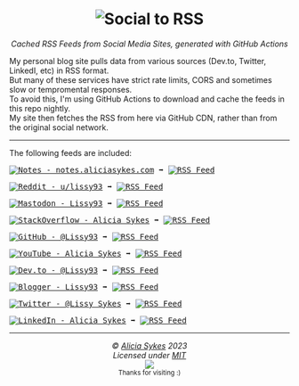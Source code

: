 <h1 align="center">
  <img src="https://i.ibb.co/5KcFHJZ/social-to-rss-banner.png" alt="Social to RSS" />
</h1>
<p align="center">
  <i>Cached RSS Feeds from Social Media Sites, generated with GitHub Actions</i><br>
</p>

My personal blog site pulls data from various sources (Dev.to, Twitter, LinkedI, etc) in RSS format.<br>
But many of these services have strict rate limits, CORS and sometimes slow or tempromental responses.<br>
To avoid this, I'm using GitHub Actions to download and cache the feeds in this repo nightly.<br>
My site then fetches the RSS from here via GitHub CDN, rather than from the original social network.<br>

---

The following feeds are included: 

<kbd><a href="https://notes.aliciasykes.com" title="Personal Blog - notes.aliciasykes.com"><img src="https://img.shields.io/badge/-Notes-262654?style=flat&amp;logo=micro.blog&amp;logoColor=white" alt="Notes - notes.aliciasykes.com"></a> ➡️ <a href="https://raw.githubusercontent.com/Lissy93/feeds/main/blog.atom"><img src="https://img.shields.io/badge/-RSS-FFF?style=flat&amp;logo=rss&amp;logoColor=FFA500" alt="RSS Feed"></a></kbd>

<kbd><a href="https://www.reddit.com/user/lissy93" title="Reddit - u/lissy93"><img src="https://img.shields.io/badge/-Lissy93-ff4500?style=flat&amp;logo=reddit&amp;logoColor=white" alt="Reddit - u/lissy93"></a> ➡️ <a href="https://raw.githubusercontent.com/Lissy93/feeds/main/reddit.atom"><img src="https://img.shields.io/badge/-RSS-FFF?style=flat&amp;logo=rss&amp;logoColor=FFA500" alt="RSS Feed"></a></kbd>

<kbd><a href="https://mastodon.social/@lissy93" title="Mastodon - Lissy93"><img src="https://img.shields.io/badge/-Alicia_Sykes-6364FF?style=flat&amp;logo=mastodon&amp;logoColor=white" alt="Mastodon - Lissy93"></a> ➡️ <a href="https://raw.githubusercontent.com/Lissy93/feeds/main/mastodon.atom"><img src="https://img.shields.io/badge/-RSS-FFF?style=flat&amp;logo=rss&amp;logoColor=FFA500" alt="RSS Feed"></a></kbd>

<kbd><a href="https://stackoverflow.com/users/979052/alicia" title="StackOverflow - Alicia Sykes"><img src="https://img.shields.io/badge/-Alicia-f48225?style=flat&amp;logo=Stackoverflow&amp;logoColor=white" alt="StackOverflow - Alicia Sykes"></a> ➡️ <a href="https://raw.githubusercontent.com/Lissy93/feeds/main/stackoverflow.atom"><img src="https://img.shields.io/badge/-RSS-FFF?style=flat&amp;logo=rss&amp;logoColor=FFA500" alt="RSS Feed"></a></kbd>

<kbd><a href="https://github.com/Lissy93" title="GitHub - @Lissy93"><img src="https://img.shields.io/badge/-Lissy93-3a3a3a?style=flat&amp;logo=GitHub&amp;logoColor=white" alt="GitHub - @Lissy93"></a> ➡️ <a href="https://raw.githubusercontent.com/Lissy93/feeds/main/github.atom"><img src="https://img.shields.io/badge/-RSS-FFF?style=flat&amp;logo=rss&amp;logoColor=FFA500" alt="RSS Feed"></a></kbd>

<kbd><a href="https://youtube.com/@AliciaSykes" title="YouTube - Alicia Sykes"><img src="https://img.shields.io/badge/-Alicia_Sykes-FF0000?style=flat&amp;logo=youtube&amp;logoColor=white" alt="YouTube - Alicia Sykes"></a> ➡️ <a href="https://raw.githubusercontent.com/Lissy93/feeds/main/youtube.atom"><img src="https://img.shields.io/badge/-RSS-FFF?style=flat&amp;logo=rss&amp;logoColor=FFA500" alt="RSS Feed"></a></kbd>

<kbd><a href="https://dev.to/lissy93" title="Dev.to - @Lissy93"><img src="https://img.shields.io/badge/-Lissy93-a75fff?style=flat&amp;logo=Dev.to&amp;logoColor=white" alt="Dev.to - @Lissy93"></a> ➡️ <a href="https://raw.githubusercontent.com/Lissy93/feeds/main/dev-to.atom"><img src="https://img.shields.io/badge/-RSS-FFF?style=flat&amp;logo=rss&amp;logoColor=FFA500" alt="RSS Feed"></a></kbd>

<kbd><a href="https://lissy93.blogspot.com/" title="Blogger - Lissy93"><img src="https://img.shields.io/badge/-Lissy93-FF5722?style=flat&amp;logo=blogger&amp;logoColor=white" alt="Blogger - Lissy93"></a> ➡️ <a href="https://raw.githubusercontent.com/Lissy93/feeds/main/blogger.atom"><img src="https://img.shields.io/badge/-RSS-FFF?style=flat&amp;logo=rss&amp;logoColor=FFA500" alt="RSS Feed"></a></kbd>

<kbd><a href="https://twitter.com/Lissy_Sykes" title="Twitter - @Lissy_Sykes"><img src="https://img.shields.io/badge/-@Lissy_Sykes-00acee?style=flat&amp;logo=Twitter&amp;logoColor=white" alt="Twitter - @Lissy_Sykes"></a> ➡️ <a href="https://raw.githubusercontent.com/Lissy93/feeds/main/twitter.atom"><img src="https://img.shields.io/badge/-RSS-FFF?style=flat&amp;logo=rss&amp;logoColor=FFA500" alt="RSS Feed"></a></kbd>

<kbd><a href="https://www.linkedin.com/in/aliciasykes" title="LinkedIn - Alicia Sykes"><img src="https://img.shields.io/badge/-Alicia_Sykes-0072b1?style=flat&amp;logo=Linkedin&amp;logoColor=white" alt="LinkedIn - Alicia Sykes"></a> ➡️ <a href="https://raw.githubusercontent.com/Lissy93/feeds/main/linkedin.atom"><img src="https://img.shields.io/badge/-RSS-FFF?style=flat&amp;logo=rss&amp;logoColor=FFA500" alt="RSS Feed"></a></kbd>

---

<!-- License + Copyright -->
<p  align="center">
  <i>© <a href="https://aliciasykes.com">Alicia Sykes</a> 2023</i><br>
  <i>Licensed under <a href="https://gist.github.com/Lissy93/143d2ee01ccc5c052a17">MIT</a></i><br>
  <a href="https://github.com/lissy93"><img src="https://i.ibb.co/4KtpYxb/octocat-clean-mini.png" /></a><br>
  <sup>Thanks for visiting :)</sup>
</p>

<!-- Dinosaur -->
<!-- 
                        . - ~ ~ ~ - .
      ..     _      .-~               ~-.
     //|     \ `..~                      `.
    || |      }  }              /       \  \
(\   \\ \~^..'                 |         }  \
 \`.-~  o      /       }       |        /    \
 (__          |       /        |       /      `.
  `- - ~ ~ -._|      /_ - ~ ~ ^|      /- _      `.
              |     /          |     /     ~-.     ~- _
              |_____|          |_____|         ~ - . _ _~_-_
-->


